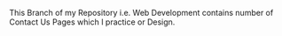 This Branch of my Repository i.e. Web Development contains number of Contact Us Pages which I practice or Design.
